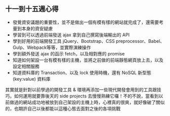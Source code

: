 ## 十一到十五週心得

- 發覺資安議題的重要性，並不是做出一個有模有樣的網站就完成了，還需要考量到本身的資安疑慮
- 學習到可以透過前端發送 ajax 拿到自己撰寫後端輸出的 API
- 學到好用的前端開發工具 jQuery、Bootstrap、CSS preprocessor、Babel、Gulp、Webpack等等，並實際演練操作
- 學到額外發送 ajax 的函示 fetch，以及相對應的 promise
- 知道如何架設一台有模有樣的主機，並將之前做的前端靜態網頁放上去，以及設定相關服務
- 知道資料庫的 Transaction、以及 lock 使用時機，還有 NoSQL 新型態 (key:value) 資料庫

其實就是針對以前學過的開發工具 & 環境再添加一些現代開發會用到的工具跟技巧，如何運用就要靠後天的 side projects 去慢慢熟練它囉！不的不說，當看到以前做過的網站成功地被放到自己架設的主機上時，心裡真的很爽，就好像破了關似的，也期許自己以後都能以這種心態去面對之後的各項挑戰